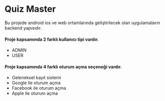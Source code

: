 # Quiz Master

Bu projede android ios ve web ortamlarında geliştirilecek olan uygulamaların backend yapısıdır.

#### Proje kapsamında 2 farklı kullanıcı tipi vardır.

* ADMIN
* USER

#### Proje kapsamında 4 farklı oturum açma seçeneği vardır.
* Geleneksel kayıt sistemi
* Google ile oturum açma
* Facebook ile oturum açma
* Apple ile oturum açma
